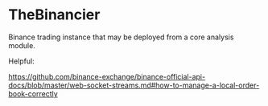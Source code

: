 # TheBinancier
Binance trading instance that may be deployed from a core analysis module. 

Helpful:

https://github.com/binance-exchange/binance-official-api-docs/blob/master/web-socket-streams.md#how-to-manage-a-local-order-book-correctly
